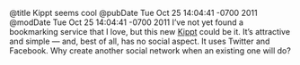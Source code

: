 @title Kippt seems cool
@pubDate Tue Oct 25 14:04:41 -0700 2011
@modDate Tue Oct 25 14:04:41 -0700 2011
I’ve not yet found a bookmarking service that I love, but this new <a href="http://kippt.com/">Kippt</a> could be it. It’s attractive and simple — and, best of all, has no social aspect. It uses Twitter and Facebook. Why create another social network when an existing one will do?

